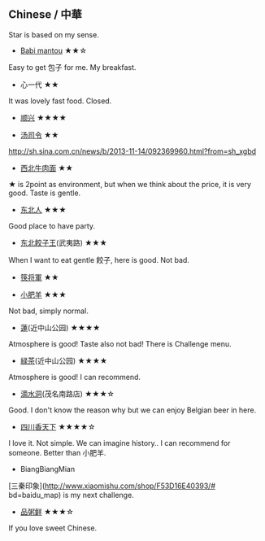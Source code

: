 ## Chinese / 中華

Star is based on my sense. 


- [Babi mantou](http://www.babifood.com/) ★★☆

Easy to get 包子 for me. My breakfast.

- 心一代 ★★

It was lovely fast food. Closed.

- [顺兴](http://www.dianping.com/shop/4116891) ★★★★

- [汤司令](http://www.dianping.com/shop/2440174) ★★

http://sh.sina.com.cn/news/b/2013-11-14/092369960.html?from=sh_xgbd

- [西北牛肉面](http://shvoice.com/special_feature/29448.html) ★★

★ is 2point as environment, but when we think about the price, it is very good. Taste is gentle. 

- [东北人](http://www.dianping.com/shop/501100) ★★★

Good place to have party.

- [东北餃子王](http://www.dianping.com/shop/3053281)(武夷路) ★★★

When I want to eat gentle 餃子, here is good. Not bad.

- [筷将軍](http://www.dianping.com/shop/3103783) ★★


- [小肥羊](http://www.hinabe.net/) ★★★

Not bad, simply normal.

- [蓮](http://www.dianping.com/shop/3548134)(近中山公园) ★★★★

Atmosphere is good! Taste also not bad! There is Challenge menu.

- [緑茶](http://www.dianping.com/shop/6043342)(近中山公园) ★★★★

Atmosphere is good! I can recommend.

- [滴水洞](http://www.dianping.com/shop/500156)(茂名南路店) ★★★☆

Good. I don't know the reason why but we can enjoy Belgian beer in here. 

- [四川香天下](http://www.dianping.com/shop/13803854) ★★★★☆

I love it. Not simple. We can imagine history.. I can recommend for someone. Better than 小肥羊.

- BiangBiangMian

[三秦印象](http://www.xiaomishu.com/shop/F53D16E40393/# bd=baidu_map) is my next challenge.


- [品粥鲜](http://www.dianping.com/shop/17853344) ★★★☆

If you love sweet Chinese.




